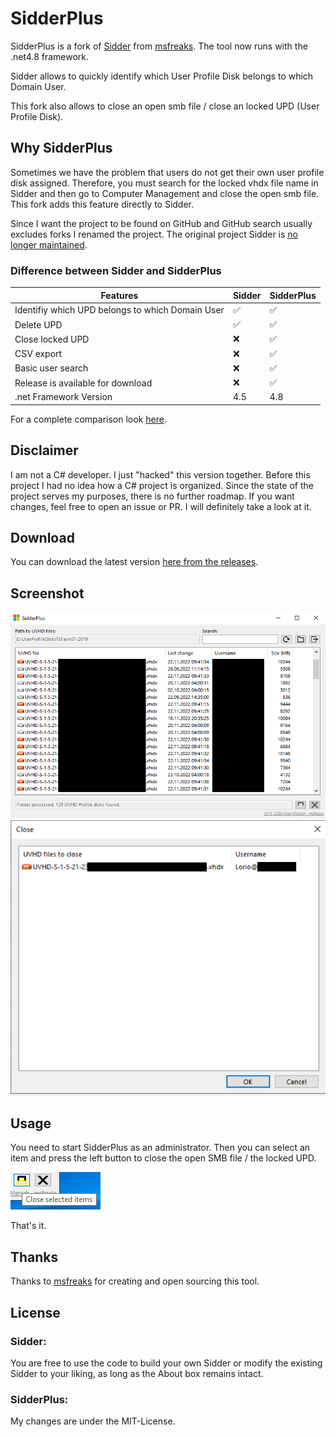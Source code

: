 # SidderPlus

SidderPlus is a fork of [Sidder](https://github.com/msfreaks/Sidder) from [msfreaks](https://github.com/msfreaks/). The tool now runs with the .net4.8 framework.

Sidder allows to quickly identify which User Profile Disk belongs to which Domain User. 

This fork also allows to close an open smb file / close an locked UPD (User Profile Disk).

## Why SidderPlus
Sometimes we have the problem that users do not get their own user profile disk assigned. Therefore, you must search for the locked vhdx file name in Sidder and then go to Computer Management and close the open smb file. This fork adds this feature directly to Sidder.

Since I want the project to be found on GitHub and GitHub search usually excludes forks I renamed the project. The original project Sidder is [no longer maintained](https://msfreaks.wordpress.com/2020/02/17/sidder-v2-6-open-sourced-and-more/).

### Difference between Sidder and SidderPlus
| Features                                          | Sidder | SidderPlus |
|--------------------------------------------------|--------|------------|
| Identifiy which UPD belongs to which Domain User | ✅     | ✅        |
| Delete UPD                                       | ✅     | ✅        |
| Close locked UPD                                 | ❌     | ✅        |
| CSV export                                       | ❌     | ✅        |
| Basic user search                                | ❌     | ✅        |
| Release is available for download                | ❌     | ✅        |
| .net Framework Version                           | 4.5     | 4.8       |


For a complete comparison look  [here](https://github.com/MarkusDick/SidderPlus/compare/4e749789f3094bc908d8c66b7d39447e6642be1d...main).

## Disclaimer
I am not a C# developer. I just "hacked" this version together. Before this project I had no idea how a C# project is organized. Since the state of the project serves my purposes, there is no further roadmap. If you want changes, feel free to open an issue or PR. I will definitely take a look at it.

## Download
You can download the latest version [here from the releases](https://github.com/MarkusDick/SidderPlus/releases/).

## Screenshot
![](sidder_plus_screenshot.png)
![](sidder_plus_close_screenshot.png)

## Usage
You need to start SidderPlus as an administrator. Then you can select an item and press the left button to close the open SMB file / the locked UPD.

![](how_to_close.png)

That's it.

## Thanks
Thanks to [msfreaks](https://github.com/msfreaks/) for creating and open sourcing this tool.

## License
### Sidder:
You are free to use the code to build your own Sidder or modify the existing Sidder to your liking, as long as the About box remains intact.

### SidderPlus:
My changes are under the MIT-License.